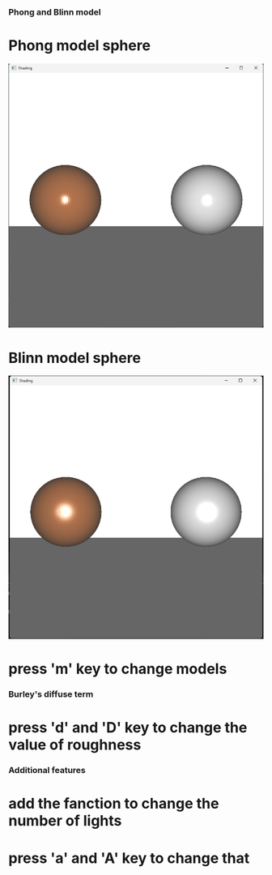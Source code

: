 ### Phong and Blinn model
# Phong model sphere
![alt text](PhongModel.png)
# Blinn model sphere
![alt text](BlinnModel.png)
# press 'm' key to change models
### Burley's diffuse term
# press 'd' and 'D' key to change the value of roughness
### Additional features
# add the fanction to change the number of lights
# press 'a' and 'A' key to change that